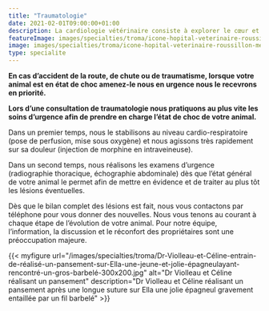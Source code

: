 ```yaml
---
title: "Traumatologie"
date: 2021-02-01T09:00:00+01:00
description: La cardiologie vétérinaire consiste à explorer le cœur et ses maladies mais également les conséquences cardiaques d’affections générales, de maladies infectieuses, tumorales, …
featureImage: images/specialties/troma/icone-hopital-veterinaire-roussillon-medickit.png
image: images/specialties/troma/icone-hopital-veterinaire-roussillon-medickit.png
type: specialite
---
```

**En cas d’accident de la route, de chute ou de traumatisme, lorsque votre animal est en état de choc amenez-le nous en urgence nous le recevrons en priorité.**

**Lors d’une consultation de traumatologie nous pratiquons au plus vite les soins d’urgence afin de prendre en charge l’état de choc de votre animal.**

Dans un premier temps, nous le stabilisons au niveau cardio-respiratoire (pose de perfusion, mise sous oxygène) et nous agissons très rapidement sur sa douleur (injection de morphine en intraveineuse).
 

Dans un second temps, nous réalisons les examens d’urgence (radiographie thoracique, échographie abdominale) dès que l’état général de votre animal le permet afin de mettre en évidence et de traiter au plus tôt les lésions éventuelles.


Dès que le bilan complet des lésions est fait, nous vous contactons par téléphone pour vous donner des nouvelles. Nous vous tenons au courant à chaque étape de l’évolution de votre animal. Pour notre équipe, l’information, la discussion et le réconfort des propriétaires sont une préoccupation majeure.

    
{{< myfigure 
    url="/images/specialties/troma/Dr-Violleau-et-Céline-entrain-de-réalisé-un-pansement-sur-Ella-une-jeune-et-jolie-épagneulayant-rencontré-un-gros-barbelé-300x200.jpg"
    alt="Dr Violleau et Céline réalisant un pansement"
    description="Dr Violleau et Céline réalisant un pansement après une longue suture sur Ella une jolie épagneul gravement entaillée par un fil barbelé" >}}
